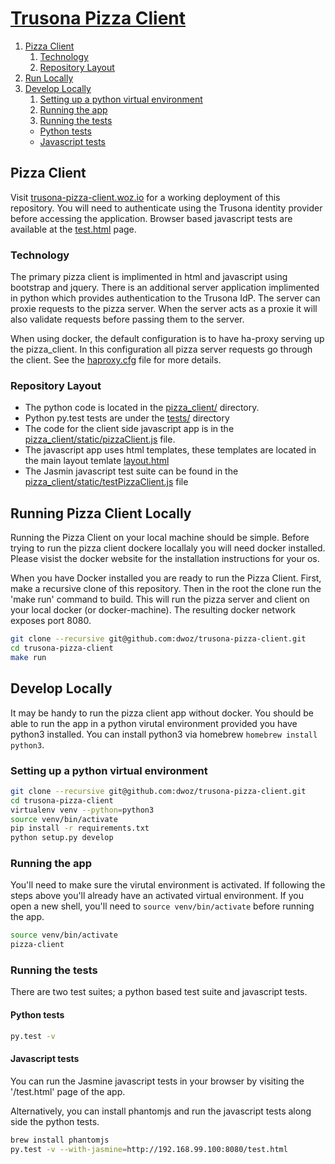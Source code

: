 # [Trusona Pizza Client](https://trusona-pizza-client.woz.io)


1. [Pizza Client](#pizza-client)
    1. [Technology](#technology)
    2. [Repository Layout](#repository-layout)
2. [Run Locally](#running-pizza-client-locally)
3. [Develop Locally](#develop-locally)
    1. [Setting up a python virtual environment](#setting-up-a-python-virtual-environment)
    2. [Running the app](#running-the-app)
    3. [Running the tests](#running-the-tests)
      * [Python tests](#python-tests)
      * [Javascript tests](#javascript-tests)

## Pizza Client

Visit [trusona-pizza-client.woz.io](https://trusona-pizza-client.woz.io) for a
working deployment of this repository. You will need to authenticate using the
Trusona identity provider before accessing the application. Browser based
javascript tests are available at the
[test.html](https://trusona-pizza-client.woz.io/test.html) page.


### Technology

The primary pizza client is implimented in html and javascript using bootstrap
and jquery. There is an additional server application implimented in python
which provides authentication to the Trusona IdP. The server can proxie
requests to the pizza server. When the server acts as a proxie it will also
validate requests before passing them to the server.

When using docker, the default configuration is to have ha-proxy serving up the
pizza_client. In this configuration all pizza server requests go through the
client. See the [haproxy.cfg](pizza_client/extra/haproxy.cfg) file for more
details.

### Repository Layout

- The python code is located in the [pizza_client/](https://github.com/dwoz/trusona-pizza-client/tree/master/pizza_client) directory.
- Python py.test tests are under the [tests/](https://github.com/dwoz/trusona-pizza-client/tree/master/tests) directory
- The code for the client side javascript app is in the [pizza_client/static/pizzaClient.js](https://github.com/dwoz/trusona-pizza-client/blob/master/pizza_client/static/pizzaClient.js) file.
- The javascript app uses html templates, these templates are located in the main layout temlate [layout.html](https://github.com/dwoz/trusona-pizza-client/blob/master/pizza_client/templates/layout.html)
- The Jasmin javascript test suite can be found in the [pizza_client/static/testPizzaClient.js](https://github.com/dwoz/trusona-pizza-client/blob/master/pizza_client/static/pizzaClient.js) file

## Running Pizza Client Locally

Running the Pizza Client on your local machine should be simple. Before trying
to run the pizza client dockere locallaly you will need docker installed.
Please visist the docker website for the installation instructions for your os.

When you have Docker installed you are ready to run the Pizza Client. First,
make a recursive clone of this repository. Then in the root the clone run the
'make run' command to build. This will run the pizza server and client on your
local docker (or docker-machine). The resulting docker network exposes port
8080.


```bash
git clone --recursive git@github.com:dwoz/trusona-pizza-client.git
cd trusona-pizza-client
make run
```


## Develop Locally

It may be handy to run the pizza client app without docker. You should be able to run the app in a python virutal environment provided you have python3 installed. You can install python3 via homebrew `homebrew install python3`.

### Setting up a python virtual environment

```bash
git clone --recursive git@github.com:dwoz/trusona-pizza-client.git
cd trusona-pizza-client
virtualenv venv --python=python3
source venv/bin/activate
pip install -r requirements.txt
python setup.py develop
```

### Running the app

You'll need to make sure the virutal environment is activated. If following the steps above you'll already have an activated virtual environment. If you open a new shell, you'll need to `source venv/bin/activate` before running the app.

```bash
source venv/bin/activate
pizza-client
```

### Running the tests

There are two test suites; a python based test suite and javascript tests.

#### Python tests

```bash
py.test -v
```

#### Javascript tests

You can run the Jasmine javascript tests in your browser by visiting the '/test.html' page of the app.

Alternatively, you can install phantomjs and run the javascript tests along side the python tests.

```bash
brew install phantomjs
py.test -v --with-jasmine=http://192.168.99.100:8080/test.html
```
